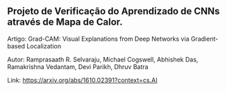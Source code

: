 ## Projeto de Verificação do Aprendizado de CNNs através de Mapa de Calor.

Artigo:
Grad-CAM: Visual Explanations from Deep Networks via Gradient-based Localization

Autor: Ramprasaath R. Selvaraju, Michael Cogswell, Abhishek Das, Ramakrishna Vedantam, Devi Parikh, Dhruv Batra

Link: https://arxiv.org/abs/1610.02391?context=cs.AI
